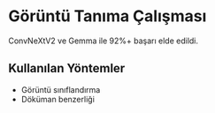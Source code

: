 
# Görüntü Tanıma Çalışması
ConvNeXtV2 ve Gemma ile 92%+ başarı elde edildi.

## Kullanılan Yöntemler
- Görüntü sınıflandırma
- Döküman benzerliği
